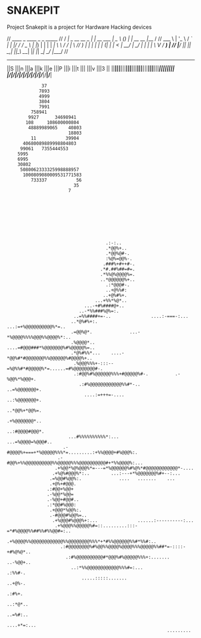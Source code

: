 # SNAKEPIT
Project Snakepit is a project for Hardware Hacking devices

//   ____                    _             ____    _   _               _____ 
//  / ___|   _ __     __ _  | | __   ___  |  _ \  (_) | |_    __   __ |___ / 
//  \___ \  | '_ \   / _` | | |/ /  / _ \ | |_) | | | | __|   \ \ / /   |_ \ 
//   ___) | | | | | | (_| | |   <  |  __/ |  __/  | | | |_     \ V /   ___) |
//  |____/  |_| |_|  \__,_| |_|\_\  \___| |_|     |_|  \__|     \_/   |____/ 
//                                                                           

 ____ ____ ____ ____ ____ ____ ____ ____ _________ ____ ____ 
||S |||n |||a |||k |||e |||P |||i |||t |||       |||v |||3 || 
||__|||__|||__|||__|||__|||__|||__|||__|||_______|||__|||__||
|/__\|/__\|/__\|/__\|/__\|/__\|/__\|/__\|/_______\|/__\|/__\|
                                        
                                        
                 37                     
                7893                    
                4999                    
                3804                    
                7991                    
             758941                     
            9927      34698941          
           108     108600000804         
            48889989065    40803        
                           18803        
             11           39904         
          40680089889998804803          
         99061   7355444553             
        5995                            
        6995                            
        30802                           
         5080062333325998888957         
          1000809080009531771583        
             733337           56        
                             35         
                           7            
                                        
                                        

                                                                                                    
                                                                                                    
                                                                                                    
                                                                                                    
                                                                                                    
                                                                                                    
                                         .:-:..                                                     
                                         .*@@%+..                                                   
                                         .*@@%@#-.                                                  
                                         :%@%=@@%-.                                                 
                                        .###%+#++#-.                                                
                                       .*#.##%##=#=.                                                
                                       .*%%@%@@@@%=.                                                
                                       ..*@@@@@@%+..                                                
                                         .:*@@@#-.                                                  
                                         ..+@%%#:                                                   
                                        ..+@%#%+.                                                   
                                     ...+%%*%@*..                                                   
                                 ...-+#%####@+..                                                    
                               ..-*%%###%@%=:.                                                      
                             ..=%%####+=-..               ....:-===-:...                            
                            ..*@%#%+:.               ...:=+%@@@@@@@@@@%*=..                         
                            .=@@%@*.              ...-*%@@@@%%%%@@@%%@@@@%*:..                      
                            .%@@@@*..         ....=#@@@###*%@@@@@@@%#%@@@@@%=..                     
                            .*@%#%%*...    ....-*@@%#*#@@@@@@@%%@@@@@@%#@@@@%+..                    
                             .%@@@%%%+-:::--=%@%%#*#@@@@@%*=......=#%@@@@@@@@#-.                    
                             .:#@@%#%@@@@@@%%%+#@@@@@%#-.          .-%@@%*%@@@+.                    
                               .:#%@@@@@@@@@@@@%%#*-..             ..=%@@@@@@@+.                    
                                 ....:=+++=-....                   ..:%@@@@@@@+.                    
                                                                   ..*@@%+*@@%=.                    
                                                                   .+%@@@@@@@*..                    
                                                                ..:#@@@@#@@@*.                      
                           ...#%%%%%%%%%%*:...               ...=%@@@@=%@@@#..                      
                         .-#@@@@%+===+*%@@@@@%%%*=.........:+%%@@@@+#%@@@%:.                        
                       .-#@@%+%%@@@@@@@@@@%%@@@@@%%%@@@@@@@@@@#+*%%@@@@%:...                        
                      .+%@@*%@%@@@%*=---=*%@@@@@@%#%@%*#@@@@@@@@@@@@*-....                          
                     .+%@%#@@@%*:..        ...:---+*%@@@@@@@%#+--:...                               
                    .=%@@#%@@%:.              ....   .......    ...                                 
                    .+@%+#@@@.                                                                      
                   .:#@@+%@@+                                                                       
                   .-%@@*%@@=                                                                       
                   .-%@@+#@@#..                                                                     
                   .:*@@#%@@@:                                                                      
                    .+@@@*%@@%:.                                                                    
                    .-#@@@#%@@%=..                                                                  
                     .+%@@@#%@@@%+:...               ......:----------:...                          
                      .+%@@@%%@@@@@%#=::.........:::-=*#%@@@@%%##%%#%%@@#=:..                       
                       .+%@@@@%%@@@@@@@@@@@@%%@@@@@@@@%%%*+*#%%@@@@@@%%#*%%#:..                     
                        .:#@@@@@@@@%#%@@%%@@@@%@@@@%%%@@@@@%%##*=-::::-+#%@%@*..                    
                          .:#%@@@@@@@@@@#*@@@%#%@@@@@%%%+:.......       ..-%@@+..                   
                            ..:*%%@@@@@@@@@@@@%%%#=:...                   .:%%#-.                   
                                .....:::::.......                         ..+@%-.                   
                                                                          .:#%+.                    
                                                                        ..:*@*..                    
                                                                       ..=%#:..                     
                                                                  ....+*=:...                       
                                                                .........                           
                                                                                                    
                                                                                                    
                                                                                                    
                                                                                                    
                                                                                                    
                                                                                                    
